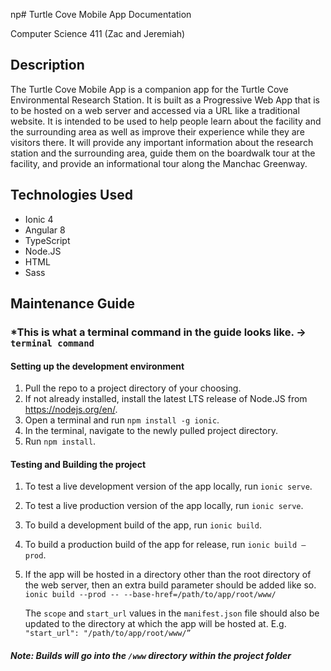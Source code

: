 np# Turtle Cove Mobile App Documentation

Computer Science 411 (Zac and Jeremiah)

## Description

The Turtle Cove Mobile App is a companion app for the Turtle Cove Environmental Research Station. It is built as a Progressive Web App that is to be hosted on a web server and accessed via a URL like a traditional website. It is intended to be used to help people learn about the facility and the surrounding area as well as improve their experience while they are visitors there. It will provide any important information about the research station and the surrounding area, guide them on the boardwalk tour at the facility, and provide an informational tour along the Manchac Greenway.

## Technologies Used

- Ionic 4
- Angular 8
- TypeScript
- Node.JS
- HTML
- Sass

## Maintenance Guide

### \*This is what a terminal command in the guide looks like. -> `terminal command`

#### Setting up the development environment

1.  Pull the repo to a project directory of your choosing.
2.  If not already installed, install the latest LTS release of Node.JS from https://nodejs.org/en/.
3.  Open a terminal and run `npm install -g ionic`.
4.  In the terminal, navigate to the newly pulled project directory.
5.  Run `npm install`.

#### Testing and Building the project

1.  To test a live development version of the app locally, run `ionic serve`.
2.  To test a live production version of the app locally, run `ionic serve`.
3.  To build a development build of the app, run `ionic build`.
4.  To build a production build of the app for release, run `ionic build –prod`.
5.  If the app will be hosted in a directory other than the root directory of the web server, then an extra build parameter should be added like so. `ionic build --prod -- --base-href=/path/to/app/root/www/`

    The `scope` and `start_url` values in the `manifest.json` file should also be updated to the directory at which the app will be hosted at. E.g. `"start_url": "/path/to/app/root/www/”`

##### Note: Builds will go into the `/www` directory within the project folder
